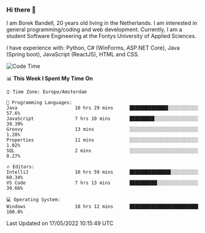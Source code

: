 ### Hi there 👋

I am Borek Bandell, 20 years old living in the Netherlands. I am interested in general programming/coding and web development. Currently, I am a student Software Engineering at the Fontys University of Applied Sciences.

I have experience with: Python, C# (WinForms, ASP.NET Core), Java (Spring boot), JavaScript (ReactJS), HTML and CSS.

<!--START_SECTION:waka-->
![Code Time](http://img.shields.io/badge/Code%20Time-135%20hrs%2044%20mins-blue)

📊 **This Week I Spent My Time On** 

```text
⌚︎ Time Zone: Europe/Amsterdam

💬 Programming Languages: 
Java                     10 hrs 29 mins      ██████████████░░░░░░░░░░░   57.6% 
JavaScript               7 hrs 10 mins       █████████░░░░░░░░░░░░░░░░   39.39% 
Groovy                   13 mins             ░░░░░░░░░░░░░░░░░░░░░░░░░   1.28% 
Properties               11 mins             ░░░░░░░░░░░░░░░░░░░░░░░░░   1.02% 
SQL                      2 mins              ░░░░░░░░░░░░░░░░░░░░░░░░░   0.27%

🔥 Editors: 
IntelliJ                 10 hrs 59 mins      ███████████████░░░░░░░░░░   60.34% 
VS Code                  7 hrs 13 mins       ██████████░░░░░░░░░░░░░░░   39.66%

💻 Operating System: 
Windows                  18 hrs 12 mins      █████████████████████████   100.0%

```


 Last Updated on 17/05/2022 10:15:49 UTC
<!--END_SECTION:waka-->

<!--**tcBorek2002/tcBorek2002** is a ✨ _special_ ✨ repository because its `README.md` (this file) appears on your GitHub profile.

Here are some ideas to get you started:

- 🔭 I’m currently working on ...
- 🌱 I’m currently learning ...
- 👯 I’m looking to collaborate on ...
- 🤔 I’m looking for help with ...
- 💬 Ask me about ...
- 📫 How to reach me: ...
- 😄 Pronouns: ...
- ⚡ Fun fact: ...
-->
